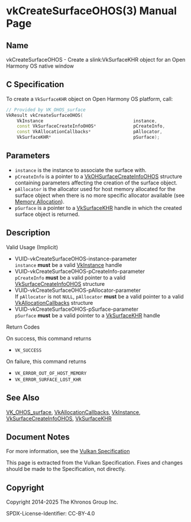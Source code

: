 # vkCreateSurfaceOHOS(3) Manual Page

## Name

vkCreateSurfaceOHOS - Create a slink:VkSurfaceKHR object for an Open Harmony OS native window



## [](#_c_specification)C Specification

To create a `VkSurfaceKHR` object on Open Harmony OS platform, call:

```c++
// Provided by VK_OHOS_surface
VkResult vkCreateSurfaceOHOS(
    VkInstance                                  instance,
    const VkSurfaceCreateInfoOHOS*              pCreateInfo,
    const VkAllocationCallbacks*                pAllocator,
    VkSurfaceKHR*                               pSurface);
```

## [](#_parameters)Parameters

- `instance` is the instance to associate the surface with.
- `pCreateInfo` is a pointer to a [VkOHSurfaceCreateInfoOHOS](https://registry.khronos.org/vulkan/specs/latest/man/html/VkOHSurfaceCreateInfoOHOS.html) structure containing parameters affecting the creation of the surface object.
- `pAllocator` is the allocator used for host memory allocated for the surface object when there is no more specific allocator available (see [Memory Allocation](https://registry.khronos.org/vulkan/specs/latest/html/vkspec.html#memory-allocation)).
- `pSurface` is a pointer to a [VkSurfaceKHR](https://registry.khronos.org/vulkan/specs/latest/man/html/VkSurfaceKHR.html) handle in which the created surface object is returned.

## [](#_description)Description

Valid Usage (Implicit)

- [](#VUID-vkCreateSurfaceOHOS-instance-parameter)VUID-vkCreateSurfaceOHOS-instance-parameter  
  `instance` **must** be a valid [VkInstance](https://registry.khronos.org/vulkan/specs/latest/man/html/VkInstance.html) handle
- [](#VUID-vkCreateSurfaceOHOS-pCreateInfo-parameter)VUID-vkCreateSurfaceOHOS-pCreateInfo-parameter  
  `pCreateInfo` **must** be a valid pointer to a valid [VkSurfaceCreateInfoOHOS](https://registry.khronos.org/vulkan/specs/latest/man/html/VkSurfaceCreateInfoOHOS.html) structure
- [](#VUID-vkCreateSurfaceOHOS-pAllocator-parameter)VUID-vkCreateSurfaceOHOS-pAllocator-parameter  
  If `pAllocator` is not `NULL`, `pAllocator` **must** be a valid pointer to a valid [VkAllocationCallbacks](https://registry.khronos.org/vulkan/specs/latest/man/html/VkAllocationCallbacks.html) structure
- [](#VUID-vkCreateSurfaceOHOS-pSurface-parameter)VUID-vkCreateSurfaceOHOS-pSurface-parameter  
  `pSurface` **must** be a valid pointer to a [VkSurfaceKHR](https://registry.khronos.org/vulkan/specs/latest/man/html/VkSurfaceKHR.html) handle

Return Codes

On success, this command returns

- `VK_SUCCESS`

On failure, this command returns

- `VK_ERROR_OUT_OF_HOST_MEMORY`
- `VK_ERROR_SURFACE_LOST_KHR`

## [](#_see_also)See Also

[VK\_OHOS\_surface](https://registry.khronos.org/vulkan/specs/latest/man/html/VK_OHOS_surface.html), [VkAllocationCallbacks](https://registry.khronos.org/vulkan/specs/latest/man/html/VkAllocationCallbacks.html), [VkInstance](https://registry.khronos.org/vulkan/specs/latest/man/html/VkInstance.html), [VkSurfaceCreateInfoOHOS](https://registry.khronos.org/vulkan/specs/latest/man/html/VkSurfaceCreateInfoOHOS.html), [VkSurfaceKHR](https://registry.khronos.org/vulkan/specs/latest/man/html/VkSurfaceKHR.html)

## [](#_document_notes)Document Notes

For more information, see the [Vulkan Specification](https://registry.khronos.org/vulkan/specs/latest/html/vkspec.html#vkCreateSurfaceOHOS)

This page is extracted from the Vulkan Specification. Fixes and changes should be made to the Specification, not directly.

## [](#_copyright)Copyright

Copyright 2014-2025 The Khronos Group Inc.

SPDX-License-Identifier: CC-BY-4.0
